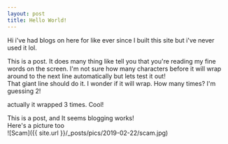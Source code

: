```yaml
---
layout: post
title: Hello World!
---
```


Hi i've had blogs on here for like ever since I built this site but i've never used it lol.<br>

This is a post. It does many thing like tell you that you're reading my fine words on the screen. I'm not sure how many characters before it will
wrap around to the next line automatically but lets test it out!<br>
That giant line should do it. I wonder if it will wrap. How many times? I'm guessing 2!<br>

actually it wrapped 3 times. Cool!


This is a post, and It seems blogging works!<br>
Here's a picture too<br>
![Scam]({{ site.url }}/_posts/pics/2019-02-22/scam.jpg)

